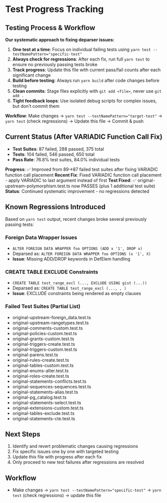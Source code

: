 # Test Progress Tracking

## Testing Process & Workflow
**Our systematic approach to fixing deparser issues:**

1. **One test at a time**: Focus on individual failing tests using `yarn test --testNamePattern="specific-test"`
2. **Always check for regressions**: After each fix, run full `yarn test` to ensure no previously passing tests broke
3. **Track progress**: Update this file with current pass/fail counts after each significant change
4. **Build before testing**: Always run `yarn build` after code changes before testing
5. **Clean commits**: Stage files explicitly with `git add <file>`, never use `git add .`
6. **Tight feedback loops**: Use isolated debug scripts for complex issues, but don't commit them

**Workflow**: Make changes → `yarn test --testNamePattern="target-test"` → `yarn test` (check regressions) → Update this file → Commit & push

## Current Status (After VARIADIC Function Call Fix)
- **Test Suites**: 87 failed, 288 passed, 375 total
- **Tests**: 104 failed, 546 passed, 650 total  
- **Pass Rate**: 76.8% test suites, 84.0% individual tests

**Progress**: ✅ Improved from 89→87 failed test suites after fixing VARIADIC function call placement
**Recent Fix**: Fixed VARIADIC function call placement - apply VARIADIC to last argument instead of first
**Test Fixed**: ✅ original-upstream-polymorphism.test.ts now PASSES (plus 1 additional test suite)
**Status**: Continued systematic improvement - no regressions detected

## Known Regressions Introduced
Based on `yarn test` output, recent changes broke several previously passing tests:

### Foreign Data Wrapper Issues
- `ALTER FOREIGN DATA WRAPPER foo OPTIONS (ADD x '1', DROP x)` 
- Deparsed as: `ALTER FOREIGN DATA WRAPPER foo OPTIONS (x '1', X)`
- **Issue**: Missing ADD/DROP keywords in DefElem handling

### CREATE TABLE EXCLUDE Constraints
- `CREATE TABLE test_range_excl (..., EXCLUDE USING gist (...))`
- Deparsed as: `CREATE TABLE test_range_excl (..., , )`
- **Issue**: EXCLUDE constraints being rendered as empty clauses

### Failed Test Suites (Partial List)
- original-upstream-foreign_data.test.ts
- original-upstream-rangetypes.test.ts  
- original-comments-custom.test.ts
- original-policies-custom.test.ts
- original-grants-custom.test.ts
- original-triggers-create.test.ts
- original-triggers-custom.test.ts
- original-parens.test.ts
- original-rules-create.test.ts
- original-tables-custom.test.ts
- original-enums-alter.test.ts
- original-roles-create.test.ts
- original-statements-conflicts.test.ts
- original-sequences-sequences.test.ts
- original-statements-alias.test.ts
- original-pg_catalog.test.ts
- original-statements-select.test.ts
- original-extensions-custom.test.ts
- original-tables-exclude.test.ts
- original-statements-cte.test.ts

## Next Steps
1. Identify and revert problematic changes causing regressions
2. Fix specific issues one by one with targeted testing
3. Update this file with progress after each fix
4. Only proceed to new test failures after regressions are resolved

## Workflow
- Make changes → `yarn test --testNamePattern="specific-test"` → `yarn test` (check regressions) → update this file
